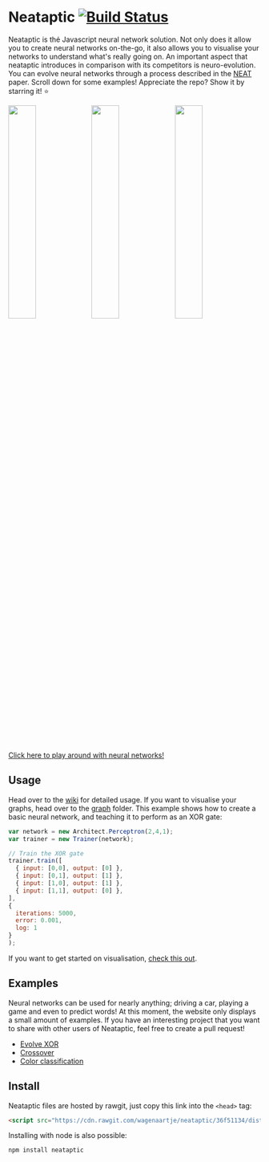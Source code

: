 # Neataptic [![Build Status](https://travis-ci.org/wagenaartje/neataptic.svg?branch=master)](https://travis-ci.org/wagenaartje/neataptic)

Neataptic is thé Javascript neural network solution. Not only does it allow you to create neural networks on-the-go, it also allows you
to visualise your networks to understand what's really going on. An important aspect that neataptic introduces in comparison with its
competitors is neuro-evolution. You can evolve neural networks through a process described in the 
[NEAT](http://nn.cs.utexas.edu/downloads/papers/stanley.gecco02_1.pdf) paper. Scroll down for some examples! Appreciate the repo? Show it by starring it! :star:

<img src="https://i.gyazo.com/5f05245edc02d4c28097d40928568ee1.png" width="33%"/><img src="https://i.gyazo.com/0c2009a073053af5d3729bd361f8b8a6.png" width="33%"/><img src="https://i.gyazo.com/9934cb575d0c24a6faa23dbc3a055ffd.png" width="33%"/>
[Click here to play around with neural networks!](https://wagenaartje.github.io/neataptic/articles/crossover/)

## Usage
Head over to the [wiki](https://github.com/wagenaartje/neataptic/wiki) for detailed usage. If you want to visualise your graphs, head
over to the [graph](https://github.com/wagenaartje/neataptic/tree/master/graph) folder. This example shows how to create a basic neural network, and teaching it to perform as an XOR gate:

```javascript
var network = new Architect.Perceptron(2,4,1);
var trainer = new Trainer(network); 

// Train the XOR gate
trainer.train([
  { input: [0,0], output: [0] },
  { input: [0,1], output: [1] },
  { input: [1,0], output: [1] },
  { input: [1,1], output: [0] },
],
{
  iterations: 5000,
  error: 0.001,
  log: 1
}
);
```

If you want to get started on visualisation, [check this out](https://github.com/wagenaartje/neataptic/wiki/Visualising-101).

## Examples
Neural networks can be used for nearly anything; driving a car, playing a game and even to predict words! At this moment, 
the website only displays a small amount of examples. If you have an interesting project that you want to share with other users
of Neataptic, feel free to create a pull request!

- [Evolve XOR](https://wagenaartje.github.io/neataptic/articles/evolvexor/)
- [Crossover](https://wagenaartje.github.io/neataptic/articles/crossover/)
- [Color classification](https://wagenaartje.github.io/neataptic/articles/classifycolors/)

## Install
Neataptic files are hosted by rawgit, just copy this link into the `<head>` tag:
```html
<script src="https://cdn.rawgit.com/wagenaartje/neataptic/36f51134/dist/neataptic.js"></script>
```

Installing with node is also possible:

```javascript
npm install neataptic
```
